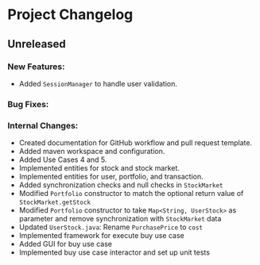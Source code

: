 # Project Changelog

## Unreleased

### New Features:

- Added `SessionManager` to handle user validation.

### Bug Fixes:

### Internal Changes:

- Created documentation for GitHub workflow and pull request template.
- Added maven workspace and configuration.
- Added Use Cases 4 and 5.
- Implemented entities for stock and stock market.
- Implemented entities for user, portfolio, and transaction.
- Added synchronization checks and null checks in `StockMarket`
- Modified `Portfolio` constructor to match the optional return value of `StockMarket.getStock`
- Modified `Portfolio` constructor to take `Map<String, UserStock>` as parameter and remove synchronization with
  `StockMarket` data
- Updated `UserStock.java`: Rename `PurchasePrice` to `cost`
- Implemented framework for execute buy use case
- Added GUI for buy use case
- Implemented buy use case interactor and set up unit tests